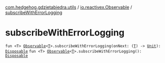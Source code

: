 [com.hedgehog.gdzietabiedra.utils](../index.md) / [io.reactivex.Observable](index.md) / [subscribeWithErrorLogging](./subscribe-with-error-logging.md)

# subscribeWithErrorLogging

`fun <T> `[`Observable`](http://reactivex.io/RxJava/javadoc/io/reactivex/Observable.html)`<`[`T`](subscribe-with-error-logging.md#T)`>.subscribeWithErrorLogging(onNext: (`[`T`](subscribe-with-error-logging.md#T)`) -> `[`Unit`](https://kotlinlang.org/api/latest/jvm/stdlib/kotlin/-unit/index.html)`): `[`Disposable`](http://reactivex.io/RxJava/javadoc/io/reactivex/disposables/Disposable.html)
`fun <T> `[`Observable`](http://reactivex.io/RxJava/javadoc/io/reactivex/Observable.html)`<`[`T`](subscribe-with-error-logging.md#T)`>.subscribeWithErrorLogging(): `[`Disposable`](http://reactivex.io/RxJava/javadoc/io/reactivex/disposables/Disposable.html)